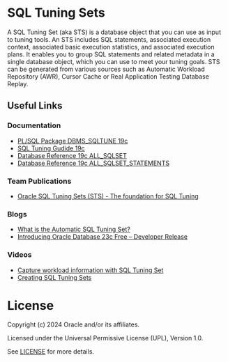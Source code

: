 # SQL Tuning Sets

A SQL Tuning Set (aka STS) is a database object that you can use as input to tuning tools. An STS includes SQL statements, associated execution context, associated basic execution statistics, and associated execution plans. It enables you to group SQL statements and related metadata in a single database object, which you can use to meet your tuning goals.
STS can be generated from various sources such as Automatic Workload Repository (AWR), Cursor Cache or Real Application Testing Database Replay. 

## Useful Links

### Documentation

- [PL/SQL Package DBMS_SQLTUNE 19c](https://docs.oracle.com/en/database/oracle/oracle-database/19/arpls/DBMS_SQLTUNE.html#GUID-821462BF-1695-41CF-AFF7-FD23E9999C6A)
- [SQL Tuning Gudide 19c](https://docs.oracle.com/en/database/oracle/oracle-database/19/tgsql/managing-sql-tuning-sets.html#GUID-91D1B886-A6D7-40B8-93D5-112B8C6E6AFE)
- [Database Reference 19c ALL_SQLSET](https://docs.oracle.com/en/database/oracle/oracle-database/19/refrn/ALL_SQLSET.html#GUID-7F8980B0-1B5F-4E0E-A79D-CA6B7FD23D8E)
- [Database Reference 19c ALL_SQLSET_STATEMENTS](https://docs.oracle.com/en/database/oracle/oracle-database/19/refrn/ALL_SQLSET_STATEMENTS.html#GUID-1EE16029-9312-4280-B7BD-396B84652FFE)

### Team Publications

- [Oracle SQL Tuning Sets (STS) - The foundation for SQL Tuning](https://blogs.oracle.com/coretec/post/oracle-sql-tuning-sets-the-basis-for-sql-tuning)


### Blogs

- [What is the Automatic SQL Tuning Set?](https://blogs.oracle.com/optimizer/post/what-is-the-automatic-sql-tuning-set)
- [Introducing Oracle Database 23c Free – Developer Release](https://blogs.oracle.com/database/post/oracle-database-23c-free)

### Videos

- [Capture workload information with SQL Tuning Set](https://www.youtube.com/watch?v=V4VlGNPI62g)
- [Creating SQL Tuning Sets](https://www.youtube.com/watch?v=f3f182gxODY)


# License

Copyright (c) 2024 Oracle and/or its affiliates.

Licensed under the Universal Permissive License (UPL), Version 1.0.

See [LICENSE](https://github.com/oracle-devrel/technology-engineering/blob/main/LICENSE) for more details.
